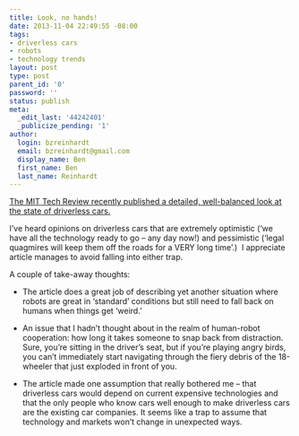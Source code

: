 ```yaml
---
title: Look, no hands!
date: 2013-11-04 22:49:55 -08:00
tags:
- driverless cars
- robots
- technology trends
layout: post
type: post
parent_id: '0'
password: ''
status: publish
meta:
  _edit_last: '44242401'
  _publicize_pending: '1'
author:
  login: bzreinhardt
  email: bzreinhardt@gmail.com
  display_name: Ben
  first_name: Ben
  last_name: Reinhardt
---
```


<p><a href="http://www.technologyreview.com/featuredstory/520431/driverless-cars-are-further-away-than-you-think/" target="_blank">The MIT Tech Review recently published a detailed, well-balanced look at the state of driverless cars.</a></p>
<p>I’ve heard opinions on driverless cars that are extremely optimistic (‘we have all the technology ready to go – any day now!) and pessimistic (‘legal quagmires will keep them off the roads for a VERY long time’.)  I appreciate article manages to avoid falling into either trap.</p>
<p>A couple of take-away thoughts:</p>
<ul>
<li>The article does a great job of describing yet another situation where robots are great in ‘standard’ conditions but still need to fall back on humans when things get ‘weird.’</li>
</ul>
<ul>
<li>An issue that I hadn’t thought about in the realm of human-robot cooperation: how long it takes someone to snap back from distraction. Sure, you’re sitting in the driver’s seat, but if you’re playing angry birds, you can’t immediately start navigating through the fiery debris of the 18-wheeler that just exploded in front of you.</li>
</ul>
<ul>
<li>The article made one assumption that really bothered me – that driverless cars would depend on current expensive technologies and that the only people who know cars well enough to make driverless cars are the existing car companies. It seems like a trap to assume that technology and markets won’t change in unexpected ways.</li>
</ul>
